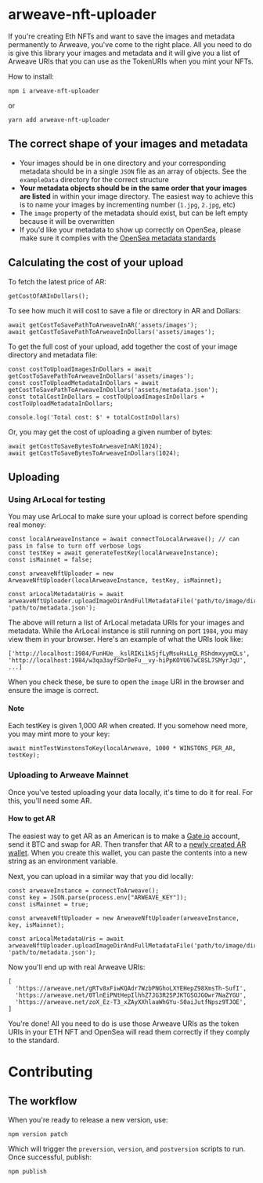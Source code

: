 # arweave-nft-uploader
If you're creating Eth NFTs and want to save the images and metadata permanently to Arweave, you've come to the right place. All you need to do is give this library your images and metadata and it will give you a list of Arweave URIs that you can use as the TokenURIs when you mint your NFTs.

 How to install:
```
npm i arweave-nft-uploader
```
or
```
yarn add arweave-nft-uploader
```

## The correct shape of your images and metadata

- Your images should be in one directory and your corresponding metadata should be in a single `JSON` file as an array of objects. See the `exampleData` directory for the correct structure
- **Your metadata objects should be in the same order that your images are listed** in within your image directory. The easiest way to achieve this is to name your images by incrementing number (`1.jpg`, `2.jpg`, etc)
- The `image` property of the metadata should exist, but can be left empty because it will be overwritten
- If you'd like your metadata to show up correctly on OpenSea, please make sure it complies with the [OpenSea metadata standards](https://docs.opensea.io/docs/metadata-standards)

## Calculating the cost of your upload

To fetch the latest price of AR:
```
getCostOfARInDollars();
```

To see how much it will cost to save a file or directory in AR and Dollars:
```
await getCostToSavePathToArweaveInAR('assets/images');
await getCostToSavePathToArweaveInDollars('assets/images');
```

To get the full cost of your upload, add together the cost of your image directory and metadata file:
```
const costToUploadImagesInDollars = await getCostToSavePathToArweaveInDollars('assets/images');
const costToUploadMetadataInDollars = await getCostToSavePathToArweaveInDollars('assets/metadata.json');
const totalCostInDollars = costToUploadImagesInDollars + costToUploadMetadataInDollars;

console.log('Total cost: $' + totalCostInDollars)
```

Or, you may get the cost of uploading a given number of bytes:
```
await getCostToSaveBytesToArweaveInAR(1024);
await getCostToSaveBytesToArweaveInDollars(1024);
```

## Uploading

### Using ArLocal for testing

You may use ArLocal to make sure your upload is correct before spending real money:
```
const localArweaveInstance = await connectToLocalArweave(); // can pass in false to turn off verbose logs
const testKey = await generateTestKey(localArweaveInstance);
const isMainnet = false;

const arweaveNftUploader = new ArweaveNftUploader(localArweaveInstance, testKey, isMainnet);

const arLocalMetadataUris = await arweaveNftUploader.uploadImageDirAndFullMetadataFile('path/to/image/dir', 'path/to/metadata.json');
```

The above will return a list of ArLocal metadata URIs for your images and metadata. While the ArLocal instance is still running on port `1984`, you may view them in your browser. Here's an example of what the URIs look like:
```
['http://localhost:1984/FunHUe__kslRIKi1kSjfLyMsuHxLLg_RShdmxyymQLs', 'http://localhost:1984/w3qa3ayfSDr0eFu__vy-hiPpKOYU67wC8SL7SMyrJqU', ...]
```

When you check these, be sure to open the `image` URI in the browser and ensure the image is correct.

#### Note

Each testKey is given 1,000 AR when created. If you somehow need more, you may mint more to your key:
```
await mintTestWinstonsToKey(localArweave, 1000 * WINSTONS_PER_AR, testKey);
```

### Uploading to Arweave Mainnet

Once you've tested uploading your data locally, it's time to do it for real. For this, you'll need some AR.

#### How to get AR

The easiest way to get AR as an American is to make a [Gate.io](https://www.gate.io/) account, send it BTC and swap for AR. Then transfer that AR to a [newly created AR wallet](https://docs.arweave.org/info/wallets/arweave-web-extension-wallet). When you create this wallet, you can paste the contents into a new string as an environment variable.

Next, you can upload in a similar way that you did locally:
```
const arweaveInstance = connectToArweave();
const key = JSON.parse(process.env["ARWEAVE_KEY"]);
const isMainnet = true;

const arweaveNftUploader = new ArweaveNftUploader(arweaveInstance, key, isMainnet);

const arLocalMetadataUris = await arweaveNftUploader.uploadImageDirAndFullMetadataFile('path/to/image/dir', 'path/to/metadata.json');
```

Now you'll end up with real Arweave URIs:
```
[
  'https://arweave.net/gRTv8xFiwKQAdr7WzbPNGhoLXYEHepZ98XmsTh-SufI',
  'https://arweave.net/0TlnEiPNtHepIlhhZ7JG3R2SPJKTGSOJGOwr7NaZYGU',
  'https://arweave.net/zoX_Ez-T3_xZAyXXhlaaWhGYu-S0aiJutfNpsz9TJOE',
]
```

You're done! All you need to do is use those Arweave URIs as the token URIs in your ETH NFT and OpenSea will read them correctly if they comply to the standard.

# Contributing

## The workflow

When you're ready to release a new version, use:
```
npm version patch
```

Which will trigger the `preversion`, `version`, and `postversion` scripts to run. Once successful, publish:
```
npm publish
```